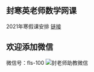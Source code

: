 ## 封寒英老师数学网课
2021年寒假课安排 [链接](https://mybbcat.github.io/2021wv/)

## 欢迎添加微信

微信号：fls-100
![封老师助教微信](https://upload-images.jianshu.io/upload_images/25388830-48a0744e8a710442.jpg?imageMogr2/auto-orient/strip%7CimageView2/2/w/1240)
